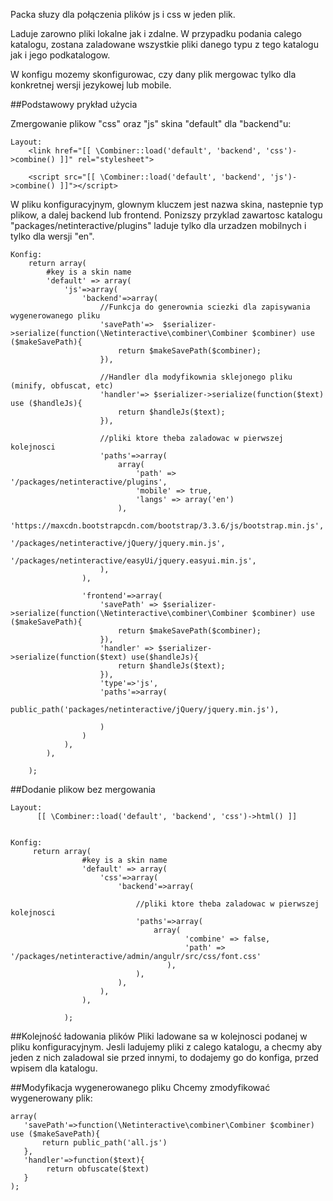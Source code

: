 Packa słuzy dla połączenia plików js i css w jeden plik.

Laduje zarowno pliki lokalne jak i zdalne.
W przypadku podania calego katalogu, zostana zaladowane wszystkie pliki danego typu z tego katalogu jak i jego podkatalogow.

W konfigu mozemy skonfigurowac, czy dany plik mergowac tylko dla konkretnej wersji jezykowej lub mobile.

##Podstawowy prykład użycia

Zmergowanie plikow "css" oraz "js" skina "default" dla "backend"u:

    Layout:
        <link href="[[ \Combiner::load('default', 'backend', 'css')->combine() ]]" rel="stylesheet">
        
        <script src="[[ \Combiner::load('default', 'backend', 'js')->combine() ]]"></script>


W pliku konfiguracyjnym, glownym kluczem jest nazwa skina, nastepnie typ plikow, a dalej backend lub frontend.
Ponizszy przyklad zawartosc katalogu "packages/netinteractive/plugins" laduje tylko dla urzadzen mobilnych i tylko dla wersji "en".

    Konfig:
        return array(
            #key is a skin name
            'default' => array(
                'js'=>array(
                    'backend'=>array(
                        //Funkcja do generownia sciezki dla zapisywania wygenerowanego pliku
                        'savePath'=>  $serializer->serialize(function(\Netinteractive\combiner\Combiner $combiner) use ($makeSavePath){
                            return $makeSavePath($combiner);
                        }),
        
                        //Handler dla modyfikownia sklejonego pliku (minify, obfuscat, etc)
                        'handler'=> $serializer->serialize(function($text) use ($handleJs){
                            return $handleJs($text);
                        }),
        
                        //pliki ktore theba zaladowac w pierwszej kolejnosci
                        'paths'=>array(
                            array(
                                'path' => '/packages/netinteractive/plugins',
                                'mobile' => true,
                                'langs' => array('en')
                            ),
                            'https://maxcdn.bootstrapcdn.com/bootstrap/3.3.6/js/bootstrap.min.js',
                            '/packages/netinteractive/jQuery/jquery.min.js',
                            '/packages/netinteractive/easyUi/jquery.easyui.min.js',
                        ),
                    ),
        
                    'frontend'=>array(
                        'savePath' => $serializer->serialize(function(\Netinteractive\combiner\Combiner $combiner) use ($makeSavePath){
                            return $makeSavePath($combiner);
                        }),
                        'handler' => $serializer->serialize(function($text) use($handleJs){
                            return $handleJs($text);
                        }),
                        'type'=>'js',
                        'paths'=>array(
                            public_path('packages/netinteractive/jQuery/jquery.min.js'),
        
                        )
                    )
                ),
            ),
        
        );
        

##Dodanie plikow bez mergowania

    Layout:
          [[ \Combiner::load('default', 'backend', 'css')->html() ]]
            

    Konfig:
         return array(
                    #key is a skin name
                    'default' => array(
                        'css'=>array(
                            'backend'=>array(
                               
                                //pliki ktore theba zaladowac w pierwszej kolejnosci
                                'paths'=>array(
                                    array(
                                           'combine' => false,
                                           'path' =>  '/packages/netinteractive/admin/angulr/src/css/font.css'
                                       ),
                                ),
                            ),
                        ),
                    ),
                
                );
        


##Kolejność ładowania plików
Pliki ladowane sa w kolejnosci podanej w pliku konfiguracyjnym.
Jesli ladujemy pliki z calego katalogu, a checmy aby jeden z nich zaladowal sie przed innymi, to dodajemy go
do konfiga, przed wpisem dla katalogu.


##Modyfikacja wygenerowanego pliku
Chcemy zmodyfikować wygenerowany plik:

    array(
       'savePath'=>function(\Netinteractive\combiner\Combiner $combiner) use ($makeSavePath){
           return public_path('all.js')
       },
       'handler'=>function($text){
            return obfuscate($text)
       }
    );
